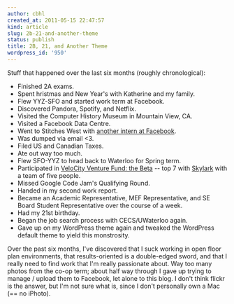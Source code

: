 ```yaml
---
author: cbhl
created_at: 2011-05-15 22:47:57
kind: article
slug: 2b-21-and-another-theme
status: publish
title: 2B, 21, and Another Theme
wordpress_id: '950'
---
```


Stuff that happened over the last six months (roughly chronological):
-   Finished 2A exams.
-   Spent hristmas and New Year's with Katherine and my family.
-   Flew YYZ-SFO and started work term at Facebook.
-   Discovered Pandora, Spotify, and Netflix.
-   Visited the Computer History Museum in Mountain View, CA.
-   Visited a Facebook Data Centre.
-   Went to Stitches West with [another intern at
    Facebook](http://www.thepurpleparadox.com/).
-   Was dumped via email &lt;3.
-   Filed US and Canadian Taxes.
-   Ate out way too much.
-   Flew SFO-YYZ to head back to Waterloo for Spring term.
-   Participated in [VeloCity Venture Fund: the
    Beta](http://startupnorth.ca/2011/05/06/the-velocity-venture-fund/)
    -- top 7 with [Skylark](http://skylark.iterate.ca/) with a team of
    five people.
-   Missed Google Code Jam's Qualifying Round.
-   Handed in my second work report.
-   Became an Academic Representative, MEF Representative, and SE Board
    Student Representative over the course of a week.
-   Had my 21st birthday.
-   Began the job search process with CECS/UWaterloo again.
-   Gave up on my WordPress theme again and tweaked the WordPress
    default theme to yield this monstrosity.

Over the past six months, I've discovered that I suck working in open
floor plan environments, that results-oriented is a double-edged sword,
and that I really need to find work that I'm really passionate about.
Way too many photos from the co-op term; about half way through I gave
up trying to manage / upload them to Facebook, let alone to this blog. I
don't think flickr is the answer, but I'm not sure what is, since I
don't personally own a Mac (== no iPhoto).
